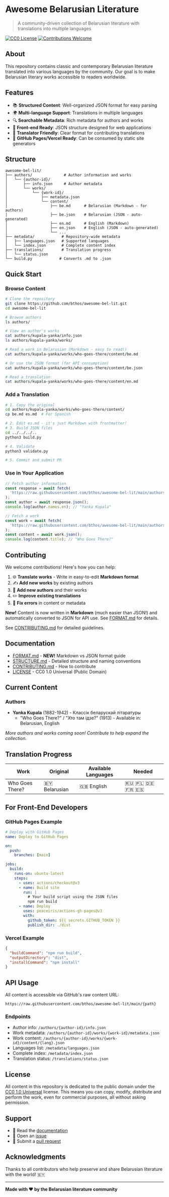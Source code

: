 # Awesome Belarusian Literature

> A community-driven collection of Belarusian literature with translations into multiple languages

[![CC0 License](https://img.shields.io/badge/license-CC0-blue.svg)](LICENSE)
[![Contributions Welcome](https://img.shields.io/badge/contributions-welcome-brightgreen.svg)](CONTRIBUTING.md)

## About

This repository contains classic and contemporary Belarusian literature translated into various languages by the community. Our goal is to make Belarusian literary works accessible to readers worldwide.

## Features

- 📚 **Structured Content**: Well-organized JSON format for easy parsing
- 🌍 **Multi-language Support**: Translations in multiple languages
- 🔍 **Searchable Metadata**: Rich metadata for authors and works
- 🎨 **Front-end Ready**: JSON structure designed for web applications
- 📖 **Translator Friendly**: Clear format for contributing translations
- 🚀 **GitHub Pages/Vercel Ready**: Can be consumed by static site generators

## Structure

```
awesome-bel-lit/
├── authors/              # Author information and works
│   └── {author-id}/
│       ├── info.json     # Author metadata
│       └── works/
│           └── {work-id}/
│               ├── metadata.json
│               └── content/
│                   ├── be.md      # Belarusian (Markdown - for authors)
│                   ├── be.json    # Belarusian (JSON - auto-generated)
│                   ├── en.md      # English (Markdown)
│                   ├── en.json    # English (JSON - auto-generated)
│                   └── ...
├── metadata/            # Repository-wide metadata
│   ├── languages.json   # Supported languages
│   └── index.json       # Complete content index
├── translations/        # Translation progress
│   └── status.json
└── build.py            # Converts .md to .json
```

## Quick Start

### Browse Content

```bash
# Clone the repository
git clone https://github.com/bthos/awesome-bel-lit.git
cd awesome-bel-lit

# Browse authors
ls authors/

# View an author's works
cat authors/kupala-yanka/info.json
ls authors/kupala-yanka/works/

# Read a work in Belarusian (Markdown - easy to read!)
cat authors/kupala-yanka/works/who-goes-there/content/be.md

# Or use the JSON format (for API consumption)
cat authors/kupala-yanka/works/who-goes-there/content/be.json

# Read a translation
cat authors/kupala-yanka/works/who-goes-there/content/en.md
```

### Add a Translation

```bash
# 1. Copy the original
cd authors/kupala-yanka/works/who-goes-there/content/
cp be.md es.md  # For Spanish

# 2. Edit es.md - it's just Markdown with frontmatter!
# 3. Build JSON files
cd ../../../..
python3 build.py

# 4. Validate
python3 validate.py

# 5. Commit and submit PR
```

### Use in Your Application

```javascript
// Fetch author information
const response = await fetch(
  'https://raw.githubusercontent.com/bthos/awesome-bel-lit/main/authors/kupala-yanka/info.json'
);
const author = await response.json();
console.log(author.names.en); // "Yanka Kupala"

// Fetch a work
const work = await fetch(
  'https://raw.githubusercontent.com/bthos/awesome-bel-lit/main/authors/kupala-yanka/works/who-goes-there/content/en.json'
);
const content = await work.json();
console.log(content.title); // "Who Goes There?"
```

## Contributing

We welcome contributions! Here's how you can help:

1. 🌐 **Translate works** - Write in easy-to-edit **Markdown format**
2. ✍️ **Add new works** by existing authors
3. 👤 **Add new authors** and their works
4. ✏️ **Improve existing translations**
5. 🐛 **Fix errors** in content or metadata

**New!** Content is now written in **Markdown** (much easier than JSON!) and automatically converted to JSON for API use. See [FORMAT.md](FORMAT.md) for details.

See [CONTRIBUTING.md](CONTRIBUTING.md) for detailed guidelines.

## Documentation

- [FORMAT.md](FORMAT.md) - **NEW!** Markdown vs JSON format guide
- [STRUCTURE.md](STRUCTURE.md) - Detailed structure and naming conventions
- [CONTRIBUTING.md](CONTRIBUTING.md) - How to contribute
- [LICENSE](LICENSE) - CC0 1.0 Universal (Public Domain)

## Current Content

### Authors

- **Yanka Kupala** (1882-1942) - Классік беларускай літаратуры
  - "Who Goes There?" / "Хто там ідзе?" (1913) - Available in: Belarusian, English

*More authors and works coming soon! Contribute to help expand the collection.*

## Translation Progress

| Work | Original | Available Languages | Needed |
|------|----------|-------------------|--------|
| Who Goes There? | 🇧🇾 Belarusian | 🇬🇧 English | 🇷🇺 🇵🇱 🇩🇪 🇫🇷 🇪🇸 |

## For Front-End Developers

### GitHub Pages Example

```yaml
# Deploy with GitHub Pages
name: Deploy to GitHub Pages

on:
  push:
    branches: [main]

jobs:
  build:
    runs-on: ubuntu-latest
    steps:
      - uses: actions/checkout@v3
      - name: Build site
        run: |
          # Your build script using the JSON files
          npm run build
      - name: Deploy
        uses: peaceiris/actions-gh-pages@v3
        with:
          github_token: ${{ secrets.GITHUB_TOKEN }}
          publish_dir: ./dist
```

### Vercel Example

```json
{
  "buildCommand": "npm run build",
  "outputDirectory": "dist",
  "installCommand": "npm install"
}
```

## API Usage

All content is accessible via GitHub's raw content URL:

```
https://raw.githubusercontent.com/bthos/awesome-bel-lit/main/{path}
```

### Endpoints

- Author info: `/authors/{author-id}/info.json`
- Work metadata: `/authors/{author-id}/works/{work-id}/metadata.json`
- Work content: `/authors/{author-id}/works/{work-id}/content/{lang}.json`
- Languages list: `/metadata/languages.json`
- Complete index: `/metadata/index.json`
- Translation status: `/translations/status.json`

## License

All content in this repository is dedicated to the public domain under the [CC0 1.0 Universal](LICENSE) license. This means you can copy, modify, distribute and perform the work, even for commercial purposes, all without asking permission.

## Support

- 📖 Read the [documentation](STRUCTURE.md)
- 💬 Open an [issue](https://github.com/bthos/awesome-bel-lit/issues)
- 🤝 Submit a [pull request](https://github.com/bthos/awesome-bel-lit/pulls)

## Acknowledgments

Thanks to all contributors who help preserve and share Belarusian literature with the world! 🇧🇾

---

**Made with ❤️ by the Belarusian literature community**
